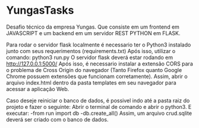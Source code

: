 # YungasTasks
Desafio técnico da empresa Yungas.
Que consiste em um frontend em JAVASCRIPT e um backend em um servidor REST PYTHON em FLASK.

Para rodar o servidor flask localmente é necessario ter o Python3 instalado junto com seus requerimentos (requirements.txt)
Após isso, utilizar o comando: python3 run.py
O servidor flask deverá estar rodando em http://127.0.0.1:5000/
Após isso, é necessario instalar a extensão CORS para o problema de Cross Origin do navegador (Tanto Firefox quanto Google Chrome possuem extensões que funcionam corretamente).
Assim, abrir o arquivo index.html dentro da pasta templates em seu navegador para acessar a aplicação Web.

Caso deseje reiniciar o banco de dados, é possivel indo até a pasta raiz do projeto e fazer o seguinte:
Abrir o terminal de comando e abrir o python3.
E executar:
-from run import db
-db.create_all()
Assim, um arquivo crud.sqlite deverá ser criado com o banco de dados.



